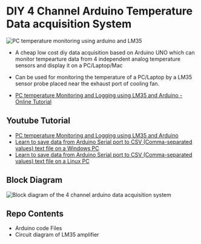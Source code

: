 # DIY 4 Channel Arduino Temperature Data acquisition System

![PC temperature monitoring using arduino and LM35](https://www.xanthium.in/sites/default/files/site-images/arduino-daq-system/arduino-daq-pc-temperature-monitor.jpg)

- A cheap low cost diy data acquisition based on Arduino UNO which can monitor tempearture data from 4 independent analog temperature sensors and display it on a PC/Laptop/Mac
- Can be used for monitoring the temperature of a PC/Laptop by a LM35 sensor probe placed near the exhaust port of cooling fan.

- [PC temperature Monitoring and Logging using LM35 and Arduino - Online Tutorial](https://www.xanthium.in/lm35-temperature-sensor-analog-amplifier-board-arduino)

## Youtube Tutorial
 - [PC temperature Monitoring and Logging using LM35 and Arduino](https://www.youtube.com/watch?v=hpHv4Iux6_s)
 - [Learn to save data from Arduino Serial port to CSV (Comma-separated values) text file on a Windows PC](https://www.youtube.com/watch?v=hpHv4Iux6_s)
 - [Learn to save data from Arduino Serial port to CSV (Comma-separated values) text file on a Linux PC](https://www.youtube.com/watch?v=OWVQXgEMSEE)

## Block Diagram

![Block diagram of the 4 channel arduino data acquisition system](https://www.xanthium.in/sites/default/files/site-images/arduino-daq-system/arduino-4-ch-data-acquisition-system-block-dia.jpg)

## Repo Contents

- Arduino code Files
- Circuit diagram of LM35 amplifier
